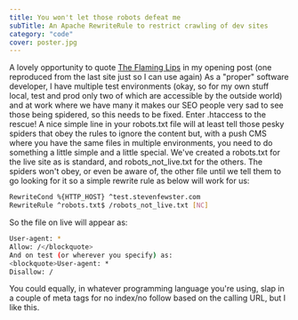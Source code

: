 ```yaml
---
title: You won't let those robots defeat me
subTitle: An Apache RewriteRule to restrict crawling of dev sites
category: "code"
cover: poster.jpg
---
```


A lovely opportunity to quote [The Flaming Lips](http://youtu.be/AzlMeTxVdH8 "Yoshimi Battles the Pink Robots Pt I - The Flaming Lips") in my opening post (one reproduced from the last site just so I can use again)
As a "proper" software developer, I have multiple test environments (okay, so for my own stuff local, test and prod only two of which are accessible by the outside world) and at work where we have many it makes our SEO people very sad to see those being spidered, so this needs to be fixed. Enter .htaccess to the rescue!
A nice simple line in your robots.txt file will at least tell those pesky spiders that obey the rules to ignore the content but, with a push CMS where you have the same files in multiple environments, you need to do something a little simple and a little special.
We've created a robots.txt for the live site as is standard, and robots_not_live.txt for the others. The spiders won't obey, or even be aware of, the other file until we tell them to go looking for it so a simple rewrite rule as below will work for us:
```bash
RewriteCond %{HTTP_HOST} ^test.stevenfewster.com
RewriteRule ^robots.txt$ /robots_not_live.txt [NC]
```
So the file on live will appear as:

```bash
User-agent: *
Allow: /</blockquote>
And on test (or wherever you specify) as:
<blockquote>User-agent: *
Disallow: /
```

You could equally, in whatever programming language you're using, slap in a couple of meta tags for no index/no follow based on the calling URL, but I like this.
